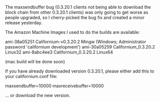 The maxsendbuffer bug (0.3.20.1 clients not being able to download the block chain from other 0.3.20.1 clients) was only going to get
worse as people upgraded, so I cherry-picked the bug fix and created a minor release yesterday.

The Amazon Machine Images I used to do the builds are available:

  ami-38a05251   Californium-v0.3.20.2 Mingw    (Windows; Administrator password 'californium development')
  ami-30a05259   Californium_0.3.20.2 Linux32
  ami-8abc4ee3   Californium_0.3.20.2 Linux64

(mac build will be done soon)

If you have already downloaded version 0.3.20.1, please either add this to your californium.conf file:

  maxsendbuffer=10000
  maxreceivebuffer=10000

... or download the new version.
